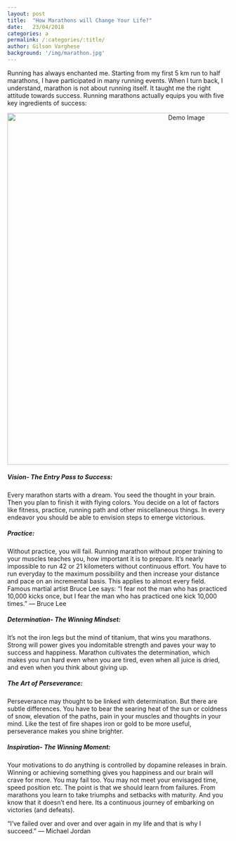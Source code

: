 ```yaml
---
layout: post
title:  "How Marathons will Change Your Life?"
date:   23/04/2018
categories: a
permalink: /:categories/:title/
author: Gilson Varghese
background: '/img/marathon.jpg'
---
```

Running has always enchanted me. Starting from my first 5 km run to half marathons, I have participated in many running events. When I turn back, I understand, marathon is not about running itself. It taught me the right attitude towards success. Running marathons actually equips you with five key ingredients of success:
<center><img class="img-fluid" src="https://miro.medium.com/max/1890/1*tqONJSZx8jkoL_NopMeCEg.jpeg" height="800" width="800" alt="Demo Image" align="middle"></center>


<p style="margin:0"><h5 class="section-heading">Vision- The Entry Pass to Success:</h5></p>

<p style="margin:0">Every marathon starts with a dream. You seed the thought in your brain. Then you plan to finish it with flying colors. You decide on a lot of factors like fitness, practice, running path and other miscellaneous things. In every endeavor you should be able to envision steps to emerge victorious.</p>


<p style="margin:0"><h5 class="section-heading">Practice:</h5></p>

<p style="margin:0">Without practice, you will fail. Running marathon without proper training to your muscles teaches you, how important it is to prepare. It’s nearly impossible to run 42 or 21 kilometers without continuous effort. You have to run everyday to the maximum possibility and then increase your distance and pace on an incremental basis. This applies to almost every field. Famous martial artist Bruce Lee says:
“I fear not the man who has practiced 10,000 kicks once, but I fear the man who has practiced one kick 10,000 times.” — Bruce Lee</p>


<h5 class="section-heading">Determination- The Winning Mindset:</h5>

It’s not the iron legs but the mind of titanium, that wins you marathons. Strong will power gives you indomitable strength and paves your way to success and happiness. Marathon cultivates the determination, which makes you run hard even when you are tired, even when all juice is dried, and even when you think about giving up.


<h5 class="section-heading">The Art of Perseverance:</h5>

Perseverance may thought to be linked with determination. But there are subtle differences. You have to bear the searing heat of the sun or coldness of snow, elevation of the paths, pain in your muscles and thoughts in your mind. Like the test of fire shapes iron or gold to be more useful, perseverance makes you shine brighter.


<h5 class="section-heading">Inspiration- The Winning Moment:</h5>

Your motivations to do anything is controlled by dopamine releases in brain. Winning or achieving something gives you happiness and our brain will crave for more. You may fail too. You may not meet your envisaged time, speed position etc. The point is that we should learn from failures. From marathons you learn to take triumphs and setbacks with maturity. And you know that it doesn’t end here. Its a continuous journey of embarking on victories (and defeats).


“I’ve failed over and over and over again in my life and that is why I succeed.” — Michael Jordan
